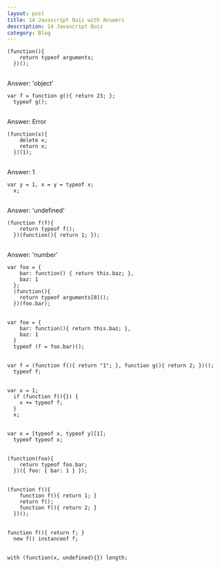 ```yaml
---
layout: post
title: 14 Javascript Quiz with Answers
description: 14 Javascript Quiz
category: Blog
---
```

<pre>
<code class='javascript'>(function(){
    return typeof arguments;
  })();
</code>
</pre>
Answer: 'object'

<pre>
<code class='javascript'>var f = function g(){ return 23; };
  typeof g();
</code>
</pre>
Answer: Error

<pre>
<code class='javascript'>(function(x){
    delete x;
    return x;
  })(1);
</code>
</pre>
Answer: 1
<!-- more -->
<pre>
<code class='javascript'>var y = 1, x = y = typeof x;
  x;
</code>
</pre>
Answer: 'undefined'

<pre>
<code class='javascript'>(function f(f){
    return typeof f();
  })(function(){ return 1; });
</code>
</pre>
Answer: 'number'

<pre>
<code class='javascript'>var foo = {
    bar: function() { return this.baz; },
    baz: 1
  };
  (function(){
    return typeof arguments[0]();
  })(foo.bar);
</code>
</pre>

<pre>
<code class='javascript'>var foo = {
    bar: function(){ return this.baz; },
    baz: 1
  }
  typeof (f = foo.bar)();
</code>
</pre>

<pre>
<code class='javascript'>var f = (function f(){ return "1"; }, function g(){ return 2; })();
  typeof f;
</code>
</pre>

<pre>
<code class='javascript'>var x = 1;
  if (function f(){}) {
    x += typeof f;
  }
  x;
</code>
</pre>

<pre>
<code class='javascript'>var x = [typeof x, typeof y][1];
  typeof typeof x;
</code>
</pre>

<pre>
<code class='javascript'>(function(foo){
    return typeof foo.bar;
  })({ foo: { bar: 1 } });
</code>
</pre>

<pre>
<code class='javascript'>(function f(){
    function f(){ return 1; }
    return f();
    function f(){ return 2; }
  })();
</code>
</pre>

<pre>
<code class='javascript'>function f(){ return f; }
  new f() instanceof f;
</code>
</pre>

<pre>
<code class='javascript'>with (function(x, undefined){}) length;
</code>
</pre>
